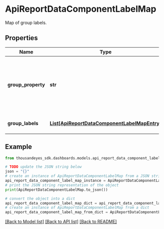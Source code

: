 # ApiReportDataComponentLabelMap

Map of group labels.

## Properties

Name | Type | Description | Notes
------------ | ------------- | ------------- | -------------
**group_property** | **str** | Defines the criterion used to aggregate data points under specific group values. | [optional] 
**group_labels** | [**List[ApiReportDataComponentLabelMapEntry]**](ApiReportDataComponentLabelMapEntry.md) | List of group labels. | [optional] 

## Example

```python
from thousandeyes_sdk.dashboards.models.api_report_data_component_label_map import ApiReportDataComponentLabelMap

# TODO update the JSON string below
json = "{}"
# create an instance of ApiReportDataComponentLabelMap from a JSON string
api_report_data_component_label_map_instance = ApiReportDataComponentLabelMap.from_json(json)
# print the JSON string representation of the object
print(ApiReportDataComponentLabelMap.to_json())

# convert the object into a dict
api_report_data_component_label_map_dict = api_report_data_component_label_map_instance.to_dict()
# create an instance of ApiReportDataComponentLabelMap from a dict
api_report_data_component_label_map_from_dict = ApiReportDataComponentLabelMap.from_dict(api_report_data_component_label_map_dict)
```
[[Back to Model list]](../README.md#documentation-for-models) [[Back to API list]](../README.md#documentation-for-api-endpoints) [[Back to README]](../README.md)


